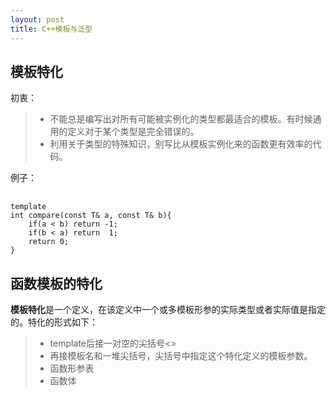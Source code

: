 ```yaml
---
layout: post
title: C++模板与泛型
---
```

## 模板特化    
初衷：     
> - 不能总是编写出对所有可能被实例化的类型都最适合的模板。有时候通用的定义对于某个类型是完全错误的。
> - 利用关于类型的特殊知识，别写比从模板实例化来的函数更有效率的代码。

例子：     
<pre> <code> 
template <typename T>
int compare(const T& a, const T& b){
    if(a < b) return -1;
    if(b < a) return  1;
    return 0;
} </code></pre>
## 函数模板的特化     
**模板特化**是一个定义，在该定义中一个或多模板形参的实际类型或者实际值是指定的。特化的形式如下：     
> - template后接一对空的尖括号<>     
> - 再接模板名和一堆尖括号，尖括号中指定这个特化定义的模板参数。
> - 函数形参表
> - 函数体
